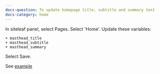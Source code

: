```yaml
---
docs-question: To update homepage title, subtitle and summary text
docs-category: home
---
```

In siteleaf panel, select Pages.  Select 'Home'. Update these variables:

    + masthead_title
    + masthead_subtitle
    + masthead_summary

Select Save.

See <a href="#" data-featherlight="/assets/img/docs/home-1.png">example</a>
